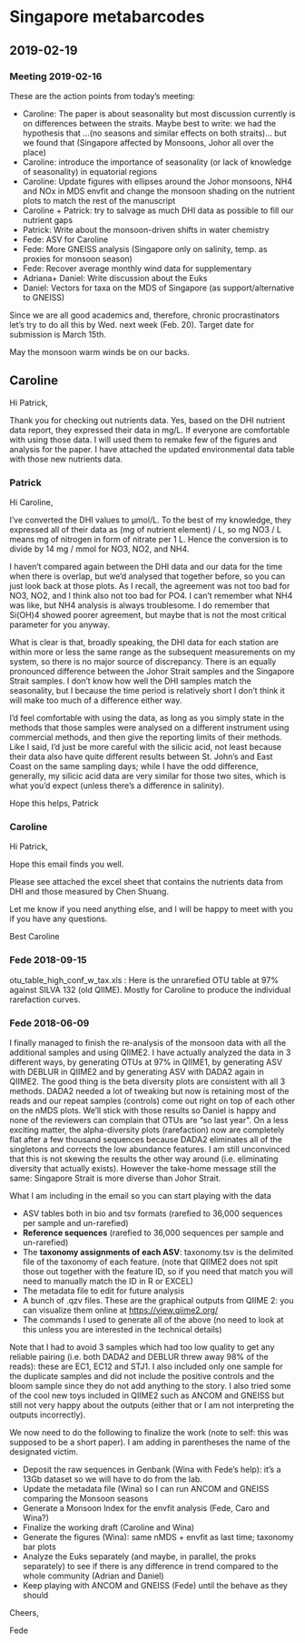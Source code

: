 # Singapore metabarcodes


## 2019-02-19

### Meeting 2019-02-16
These are the action points from today’s meeting:

- Caroline: The paper is about seasonality but most discussion currently is on differences between the straits. Maybe best to write: we had the hypothesis that ...(no seasons and similar effects on both straits)... but we found that (Singapore affected by Monsoons, Johor all over the place)
- Caroline: introduce the importance of seasonality (or lack of knowledge of seasonality) in equatorial regions
- Caroline: Update figures with ellipses around the Johor monsoons, NH4 and NOx in MDS envfit and change the monsoon shading on the nutrient plots to match the rest of the manuscript
- Caroline + Patrick: try to salvage as much DHI data as possible to fill our nutrient gaps
- Patrick: Write about the monsoon-driven shifts in water chemistry
- Fede: ASV for Caroline
- Fede: More GNEISS analysis (Singapore only on salinity, temp. as proxies for monsoon season)
- Fede: Recover average monthly wind data for supplementary
- Adriana+ Daniel: Write discussion about the Euks
- Daniel: Vectors for taxa on the MDS of Singapore (as support/alternative to GNEISS)

Since we are all good academics and, therefore, chronic procrastinators let’s try to do all this by Wed. next week (Feb. 20). Target date for submission is March 15th.

May the monsoon warm winds be on our backs.

## Caroline

Hi Patrick,

Thank you for checking out nutrients data.
Yes, based on the DHI nutrient data report, they expressed their data in mg/L.
If everyone are comfortable with using those data. I will used them to remake few of the figures and analysis for the paper.
I have attached the updated environmental data table with those new nutrients data.

### Patrick
Hi Caroline,

I’ve converted the DHI values to µmol/L. To the best of my knowledge, they expressed all of their data as (mg of nutrient element) / L, so mg NO3 / L means mg of nitrogen in form of nitrate per 1 L. Hence the conversion is to divide by 14 mg / mmol for NO3, NO2, and NH4.

I haven’t compared again between the DHI data and our data for the time when there is overlap, but we’d analysed that together before, so you can just look back at those plots. As I recall, the agreement was not too bad for NO3, NO2, and I think also not too bad for PO4. I can’t remember what NH4 was like, but NH4 analysis is always troublesome. I do remember that Si(OH)4 showed poorer agreement, but maybe that is not the most critical parameter for you anyway.

What is clear is that, broadly speaking, the DHI data for each station are within more or less the same range as the subsequent measurements on my system, so there is no major source of discrepancy. There is an equally pronounced difference between the Johor Strait samples and the Singapore Strait samples. I don’t know how well the DHI samples match the seasonality, but I because the time period is relatively short I don’t think it will make too much of a difference either way.

I’d feel comfortable with using the data, as long as you simply state in the methods that those samples were analysed on a different instrument using commercial methods, and then give the reporting limits of their methods. Like I said, I’d just be more careful with the silicic acid, not least because their data also have quite different results between St. John’s and East Coast on the same sampling days; while I have the odd difference, generally, my silicic acid data are very similar for those two sites, which is what you’d expect (unless there’s a difference in salinity).

Hope this helps,
Patrick

### Caroline

Hi Patrick,

Hope this email finds you well.

Please see attached the excel sheet that contains the nutrients data from DHI and those measured by Chen Shuang.

Let me know if you need anything else, and I will be happy to meet with you if you have any questions.

Best
Caroline

### Fede 2018-09-15

otu_table_high_conf_w_tax.xls : Here is the unrarefied OTU table at 97% against SILVA 132 (old QIIME). Mostly for Caroline to produce the individual rarefaction curves.

### Fede 2018-06-09

I finally managed to finish the re-analysis of the monsoon data with all the additional samples and using QIIME2. I have actually analyzed the data in 3 different ways, by generating OTUs at 97% in QIIME1, by generating ASV with DEBLUR in QIIME2 and by generating ASV with DADA2 again in QIIME2. The good thing is the beta diversity plots are consistent with all 3 methods. DADA2 needed a lot of tweaking but now is retaining most of the reads and our repeat samples (controls) come out right on top of each other on the nMDS plots. We’ll stick with those results so Daniel is happy and none of the reviewers can complain that OTUs are “so last year". On a less exciting matter, the alpha-diversity plots (rarefaction) now are completely flat after a few thousand sequences because DADA2 eliminates all of the singletons and corrects the low abundance features. I am still unconvinced that this is not skewing the results the other way around (i.e. eliminating diversity that actually exists). However the take-home message still the same: Singapore Strait is more diverse than Johor Strait.

What I am including in the email so you can start playing with the data
- ASV tables both in bio and tsv formats (rarefied to 36,000 sequences per sample and un-rarefied)
- **Reference sequences** (rarefied to 36,000 sequences per sample and un-rarefied)
- The **taxonomy assignments of each ASV**: taxonomy.tsv is the <TAB> delimited file of the taxonomy of each feature. (note that QIIME2 does not spit those out together with the feature ID, so if you need that match you will need to manually match the ID in R or EXCEL)
- The metadata file to edit for future analysis
- A bunch of .qzv files. These are the graphical outputs from QIIME 2: you can visualize them online at https://view.qiime2.org/
- The commands I used to generate all of the above (no need to look at this unless you are interested in the technical details)

Note that I had to avoid 3 samples which had too low quality to get any reliable pairing (i.e. both DADA2 and DEBLUR threw away 98% of the reads): these are EC1, EC12 and STJ1. I also included only one sample for the duplicate samples and did not include the positive controls and the bloom sample since they do not add anything to the story.
I also tried some of the cool new toys included in QIIME2 such as ANCOM and GNEISS but still not very happy about the outputs (either that or I am not interpreting the outputs incorrectly).

We now need to do the following to finalize the work (note to self: this was supposed to be a short paper). I am adding in parentheses the name of the designated victim.

- Deposit the raw sequences in Genbank (Wina with Fede’s help): it’s a 13Gb dataset so we will have to do from the lab.
- Update the metadata file (Wina) so I can run ANCOM and GNEISS comparing the Monsoon seasons
- Generate a Monsoon Index for the envfit analysis (Fede, Caro and Wina?)
- Finalize the working draft (Caroline and Wina)
- Generate the figures (Wina): same nMDS + envfit as last time; taxonomy bar plots
- Analyze the Euks separately (and maybe, in parallel, the proks separately) to see if there is any difference in trend compared to the whole community (Adrian and Daniel)
- Keep playing with ANCOM and GNEISS (Fede) until the behave as they should


Cheers,

Fede
